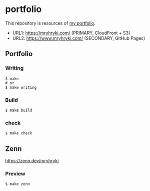 # portfolio

This repository is resources of [my portfolio](https://mryhryki.com/).

- URL1: https://mryhryki.com/ (PRIMARY, CloudFront + S3)
- URL2: https://www.mryhryki.com/ (SECONDARY, GitHub Pages)

## Portfolio

### Writing

```shell
$ make
# or
$ make writing
```

### Build

```shell
$ make build
```

### check

```shell
$ make check
```

## Zenn

https://zenn.dev/mryhryki

### Preview

```shell
$ make zenn
```
